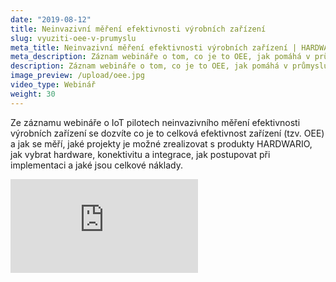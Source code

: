 ```yaml
---
date: "2019-08-12"
title: Neinvazivní měření efektivnosti výrobních zařízení
slug: vyuziti-oee-v-prumyslu
meta_title: Neinvazivní měření efektivnosti výrobních zařízení | HARDWARIO Akademie
meta_description: Záznam webináře o tom, co je to OEE, jak pomáhá v průmyslu a jak jej rychle nasadit.
description: Záznam webináře o tom, co je to OEE, jak pomáhá v průmyslu a jak jej rychle nasadit.
image_preview: /upload/oee.jpg
video_type: Webinář
weight: 30
---
```


Ze záznamu webináře o IoT pilotech neinvazivního měření efektivnosti výrobních zařízení se dozvíte co je to celková efektivnost zařízení (tzv. OEE) a jak se měří, jaké projekty je možné zrealizovat s produkty HARDWARIO, jak vybrat hardware, konektivitu a integrace, jak postupovat při implementaci a jaké jsou celkové náklady.

<div class = "video-container">
<iframe src="https://www.youtube.com/embed/cmfqGX_gtL4?modestbranding=1&amp;showinfo=0&amp;rel=0&amp;html5=1&amp;widgetid=2" frameborder="0" allow="accelerometer; autoplay; encrypted-media; gyroscope; picture-in-picture" allowfullscreen></iframe>
</div>
